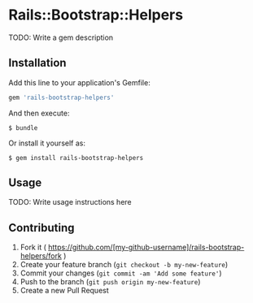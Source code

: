 # Rails::Bootstrap::Helpers

TODO: Write a gem description

## Installation

Add this line to your application's Gemfile:

```ruby
gem 'rails-bootstrap-helpers'
```

And then execute:

    $ bundle

Or install it yourself as:

    $ gem install rails-bootstrap-helpers

## Usage

TODO: Write usage instructions here

## Contributing

1. Fork it ( https://github.com/[my-github-username]/rails-bootstrap-helpers/fork )
2. Create your feature branch (`git checkout -b my-new-feature`)
3. Commit your changes (`git commit -am 'Add some feature'`)
4. Push to the branch (`git push origin my-new-feature`)
5. Create a new Pull Request
